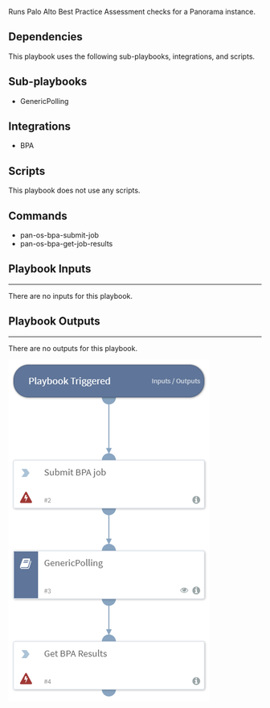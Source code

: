 Runs Palo Alto Best Practice Assessment checks for a Panorama instance.

## Dependencies
This playbook uses the following sub-playbooks, integrations, and scripts.

## Sub-playbooks
* GenericPolling

## Integrations
* BPA

## Scripts
This playbook does not use any scripts.

## Commands
* pan-os-bpa-submit-job
* pan-os-bpa-get-job-results

## Playbook Inputs
---
There are no inputs for this playbook.

## Playbook Outputs
---
There are no outputs for this playbook.

![Palo Alto Networks BPA Playbook](https://github.com/demisto/content/blob/1bdd5229392bd86f0cc58265a24df23ee3f7e662/docs/images/playbooks/Palo_Alto_Networks_BPA_Playbook.png)
